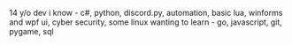 14 y/o dev
i know - c#, python, discord.py, automation, basic lua, winforms and wpf ui, cyber security, some linux
wanting to learn - go, javascript, git, pygame, sql
